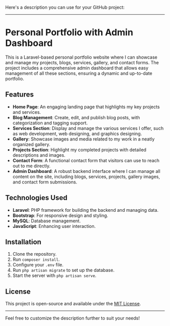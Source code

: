 Here's a description you can use for your GitHub project:

---

# Personal Portfolio with Admin Dashboard

This is a Laravel-based personal portfolio website where I can showcase and manage my projects, blogs, services, gallery, and contact forms. The project includes a comprehensive admin dashboard that allows easy management of all these sections, ensuring a dynamic and up-to-date portfolio.

## Features

- **Home Page**: An engaging landing page that highlights my key projects and services.
- **Blog Management**: Create, edit, and publish blog posts, with categorization and tagging support.
- **Services Section**: Display and manage the various services I offer, such as web development, web designing, and graphics designing.
- **Gallery**: Showcase images and media related to my work in a neatly organized gallery.
- **Projects Section**: Highlight my completed projects with detailed descriptions and images.
- **Contact Form**: A functional contact form that visitors can use to reach out to me directly.
- **Admin Dashboard**: A robust backend interface where I can manage all content on the site, including blogs, services, projects, gallery images, and contact form submissions.

## Technologies Used

- **Laravel**: PHP framework for building the backend and managing data.
- **Bootstrap**: For responsive design and styling.
- **MySQL**: Database management.
- **JavaScript**: Enhancing user interaction.

## Installation

1. Clone the repository.
2. Run `composer install`.
3. Configure your `.env` file.
4. Run `php artisan migrate` to set up the database.
5. Start the server with `php artisan serve`.

## License

This project is open-source and available under the [MIT License](LICENSE).

---

Feel free to customize the description further to suit your needs!
